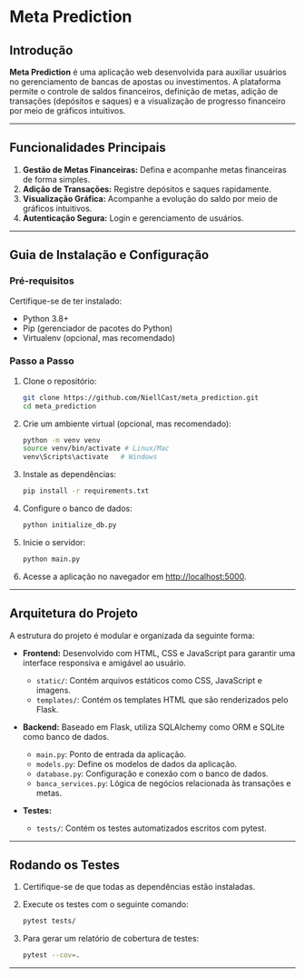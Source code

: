# Meta Prediction

## Introdução

**Meta Prediction** é uma aplicação web desenvolvida para auxiliar usuários no gerenciamento de bancas de apostas ou investimentos. A plataforma permite o controle de saldos financeiros, definição de metas, adição de transações (depósitos e saques) e a visualização de progresso financeiro por meio de gráficos intuitivos.


---

## Funcionalidades Principais

1. **Gestão de Metas Financeiras:** Defina e acompanhe metas financeiras de forma simples.
2. **Adição de Transações:** Registre depósitos e saques rapidamente.
3. **Visualização Gráfica:** Acompanhe a evolução do saldo por meio de gráficos intuitivos.
4. **Autenticação Segura:** Login e gerenciamento de usuários.

---

## Guia de Instalação e Configuração

### Pré-requisitos

Certifique-se de ter instalado:

- Python 3.8+
- Pip (gerenciador de pacotes do Python)
- Virtualenv (opcional, mas recomendado)

### Passo a Passo

1. Clone o repositório:

   ```bash
   git clone https://github.com/NiellCast/meta_prediction.git
   cd meta_prediction
   ```

2. Crie um ambiente virtual (opcional, mas recomendado):

   ```bash
   python -m venv venv
   source venv/bin/activate # Linux/Mac
   venv\Scripts\activate   # Windows
   ```

3. Instale as dependências:

   ```bash
   pip install -r requirements.txt
   ```

4. Configure o banco de dados:

   ```bash
   python initialize_db.py
   ```

5. Inicie o servidor:

   ```bash
   python main.py
   ```

6. Acesse a aplicação no navegador em [http://localhost:5000](http://localhost:5000).

---

## Arquitetura do Projeto

A estrutura do projeto é modular e organizada da seguinte forma:

- **Frontend:** Desenvolvido com HTML, CSS e JavaScript para garantir uma interface responsiva e amigável ao usuário.
  - `static/`: Contém arquivos estáticos como CSS, JavaScript e imagens.
  - `templates/`: Contém os templates HTML que são renderizados pelo Flask.

- **Backend:** Baseado em Flask, utiliza SQLAlchemy como ORM e SQLite como banco de dados.
  - `main.py`: Ponto de entrada da aplicação.
  - `models.py`: Define os modelos de dados da aplicação.
  - `database.py`: Configuração e conexão com o banco de dados.
  - `banca_services.py`: Lógica de negócios relacionada às transações e metas.

- **Testes:**
  - `tests/`: Contém os testes automatizados escritos com pytest.

---

## Rodando os Testes

1. Certifique-se de que todas as dependências estão instaladas.

2. Execute os testes com o seguinte comando:

   ```bash
   pytest tests/
   ```

3. Para gerar um relatório de cobertura de testes:

   ```bash
   pytest --cov=.
   ```

---
